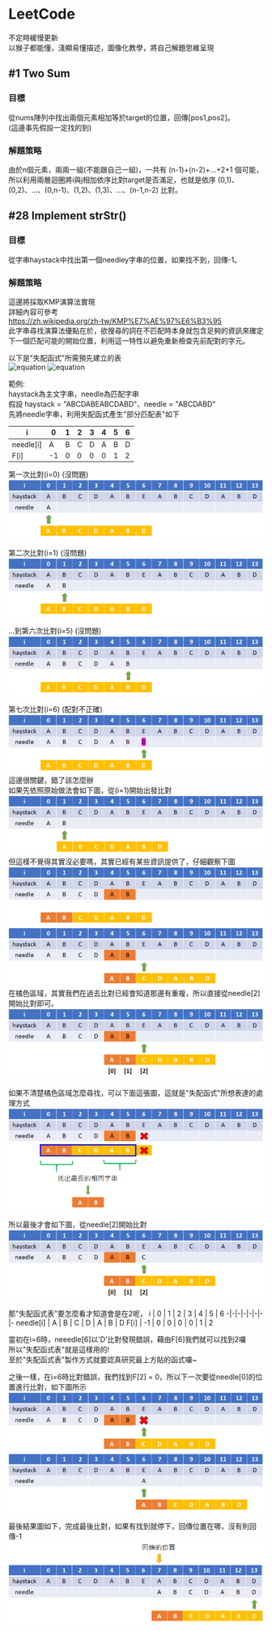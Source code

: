 # LeetCode
不定時緩慢更新<br>
以猴子都能懂，淺顯易懂描述，圖像化教學，將自己解題思維呈現

## #1 Two Sum
### 目標
從nums陣列中找出兩個元素相加等於target的位置，回傳[pos1,pos2]。<br>
(這邊事先假設一定找的到)
### 解題策略
由於n個元素，兩兩一組(不能跟自己一組)，一共有 (n-1)+(n-2)+...+2+1 個可能，<br>
所以利用兩層迴圈將i與j相加依序比對target是否滿足，也就是依序 (0,1)、(0,2)、...、(0,n-1)、(1,2)、(1,3)、...、(n-1,n-2) 比對。

## #28 Implement strStr()
### 目標
從字串haystack中找出第一個needley字串的位置，如果找不到，回傳-1。
### 解題策略
這邊將採取KMP演算法實現<br>
詳細內容可參考<br>
<https://zh.wikipedia.org/zh-tw/KMP%E7%AE%97%E6%B3%95><br>
此字串尋找演算法優點在於，欲搜尋的詞在不匹配時本身就包含足夠的資訊來確定下一個匹配可能的開始位置，利用這一特性以避免重新檢查先前配對的字元。<br>

以下是"失配函式"所需預先建立的表<br>
![equation](https://latex.codecogs.com/png.image?%5Cdpi%7B110%7D%5Cbg%7Bwhite%7Df(j)=%5Cleft%5C%7B%20%5Cbegin%7Barray%7D%7Bl%7D%20%20-1%20%5C%5C%20%20%20f%5Em(j-1)&plus;1%20%5C%5C%20%20%20-1%5Cend%7Barray%7D%5Cbegin%7Barray%7D%7Bl%7D%20%20if%5C%20j%20=%200%20%5C%5C%20%20%20where%5C%20m%5C%20is%5C%20the%5C%20least%5C%20integer%5C%20k%5C%20for%5C%20which%5C%20p_%7Bf%5Ek(j-1)&plus;1%7D=p_j%5C%5C%20%20%20if%5C%20there%5C%20is%5C%20no%5C%20k%5C%20satisfying%5C%20the%5C%20above%5Cend%7Barray%7D%5Cright.)
![equation](https://latex.codecogs.com/png.image?%5Cdpi%7B110%7D%5Cbg%7Bwhite%7Df%5E1(j)=f(j)%5C%20and%5C%20f%5Em(j)=%20f(f%5E%7Bm-1%7D(j)))

範例:<br>
haystack為主文字串，needle為匹配字串<br>
假設 haystack = "ABCDABEABCDABD"、needle = "ABCDABD"<br>
先將needle字串，利用失配函式產生"部分匹配表"如下<br>

i | 0 | 1 | 2 | 3 | 4 | 5 | 6
-|-|-|-|-|-|-|-
needle[i] | A | B | C | D | A | B | D
F[i] | -1 | 0 | 0 | 0 | 0 | 1 | 2

第一次比對(i=0) (沒問題)<br>
![error](./Resource/%2328/1.png)<br>

第二次比對(i=1) (沒問題)<br>
![error](./Resource/%2328/2.png)<br>

...到第六次比對(i=5) (沒問題)<br>
![error](./Resource/%2328/3.png)<br>

第七次比對(i=6) (配對不正確) 
![error](./Resource/%2328/4.png)
這邊很關鍵，錯了該怎麼辦<br>
如果先依照原始做法會如下圖，從(i=1)開始出發比對<br>
![error](./Resource/%2328/5.png)<br>
但這樣不覺得其實沒必要嗎，其實已經有某些資訊提供了，仔細觀察下圖
![error](./Resource/%2328/6.png)<br>
![error](./Resource/%2328/7.png)<br>
在橘色區域，其實我們在過去比對已經會知道那邊有重複，所以直接從needle[2]開始比對即可。<br>
![error](./Resource/%2328/8.png)<br>

如果不清楚橘色區域怎麼尋找，可以下面這張圖，這就是"失配函式"所想表達的處理方式<br>
![error](./Resource/%2328/9.png)<br>

所以最後才會如下圖，從needle[2]開始比對<br>
![error](./Resource/%2328/10.png)<br>

那"失配函式表"要怎麼看才知道會是在2呢，
i | 0 | 1 | 2 | 3 | 4 | 5 | 6
-|-|-|-|-|-|-|-
needle[i] | A | B | C | D | A | B | D
F[i] | -1 | 0 | 0 | 0 | 0 | 1 | 2

當初在i=6時，neeedle[6]以'D'比對發現錯誤，藉由F[6]我們就可以找到2囉<br>
所以"失配函式表"就是這樣用的!<br>
至於"失配函式表"製作方式就要認真研究最上方貼的函式囉~<br>

之後一樣，在i=6時比對錯誤，我們找到F[2] = 0，所以下一次要從needle[0]的位置進行比對，如下圖所示<br>
![error](./Resource/%2328/11.png)<br>
![error](./Resource/%2328/12.png)<br>

最後結果圖如下，完成最後比對，如果有找到就停下，回傳位置在哪，沒有則回傳-1
![error](./Resource/%2328/13.png)<br>